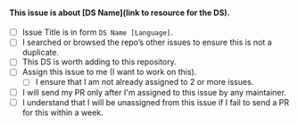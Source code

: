 
#### This issue is about [DS Name](link to resource for the DS).

- [ ] Issue Title is in form `DS Name [Language]`.
- [ ] I searched or browsed the repo’s other issues to ensure this is not a duplicate.
- [ ] This DS is worth adding to this repository.
- [ ] Assign this issue to me (I want to work on this).
	- [ ] I ensure that I am not already assigned to 2 or more issues.
- [ ] I will send my PR only after I'm assigned to this issue by any maintainer.
- [ ] I understand that I will be unassigned from this issue if I fail to send a PR for this within a week.

<!-- It's not necessary for all for points to be checked, we will look upon what is required once you open an issue. -->
